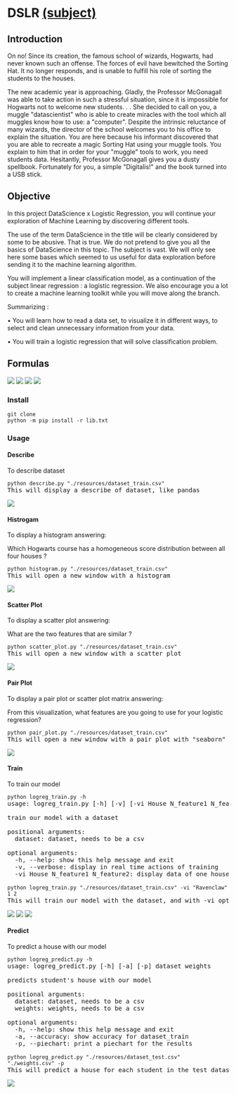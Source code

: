 # DSLR [(subject)](https://cdn.intra.42.fr/pdf/pdf/5914/DatascienceLogisticRegression.en.pdf)

## Introduction

On no! Since its creation, the famous school of wizards, Hogwarts, had never known such an offense. The forces of evil have bewitched the Sorting Hat. It no longer responds, and is unable to fulfill his role of sorting the students to the houses.

The new academic year is approaching. Gladly, the Professor McGonagall was able to take action in such a stressful situation, since it is impossible for Hogwarts not to welcome new students. . . She decided to call on you, a muggle "datascientist" who is able to create miracles with the tool which all muggles know how to use: a "computer".
Despite the intrinsic reluctance of many wizards, the director of the school welcomes you to his office to explain the situation. You are here because his informant discovered that you are able to recreate a magic Sorting Hat using your muggle tools. You explain to him that in order for your "muggle" tools to work, you need students data. Hesitantly, Professor McGonagall gives you a dusty spellbook. Fortunately for you, a simple "Digitalis!" and the book turned into a USB stick.

## Objective

In this project DataScience x Logistic Regression, you will continue your exploration of Machine Learning by discovering different tools.

The use of the term DataScience in the title will be clearly considered by some to be abusive. That is true. We do not pretend to give you all the basics of DataScience in this topic. The subject is vast. We will only see here some bases which seemed to us useful for data exploration before sending it to the machine learning algorithm.

You will implement a linear classification model, as a continuation of the subject linear regression : a logistic regression. We also encourage you a lot to create a machine learning toolkit while you will move along the branch.

Summarizing :

• You will learn how to read a data set, to visualize it in different ways, to select and
clean unnecessary information from your data.

• You will train a logistic regression that will solve classification problem.

## Formulas

<img src="./images/F0.png"/>
<img src="./images/F1.png"/>
<img src="./images/F2.png"/>
<img src="./images/F3.png"/>

### Install
<pre>
<code>git clone </code>
<code>python -m pip install -r lib.txt</code></pre> 

### Usage

#### Describe
To describe dataset
<pre><code>python describe.py "./resources/dataset_train.csv"</code>
This will display a describe of dataset, like pandas
</pre>
<img src="./images/Figure_1.png">

#### Histrogam
To display a histogram answering:

Which Hogwarts course has a homogeneous score distribution between all four houses ?
<pre><code>python histogram.py "./resources/dataset_train.csv"</code>
This will open a new window with a histogram
</pre>
<img src="./images/Figure_2.png">

#### Scatter Plot

To display a scatter plot answering:

What are the two features that are similar ?
<pre><code>python scatter_plot.py "./resources/dataset_train.csv"</code>
This will open a new window with a scatter plot 
</pre>
<img src="./images/Figure_3.png">

#### Pair Plot
To display a pair plot or scatter plot matrix answering:

From this visualization, what features are you going to use for your logistic regression?
<pre><code>python pair_plot.py "./resources/dataset_train.csv"</code>
This will open a new window with a pair plot with "seaborn"
</pre>
<img src="./images/Figure_4.png">

#### Train
To train our model
<pre><code>python logreg_train.py -h</code>
usage: logreg_train.py [-h] [-v] [-vi House N_feature1 N_feature2] dataset

train our model with a dataset

positional arguments:
  dataset: dataset, needs to be a csv

optional arguments:
  -h, --help: show this help message and exit
  -v, --verbose: display in real time actions of training
  -vi House N_feature1 N_feature2: display data of one house in a separate windows

<code>python logreg_train.py "./resources/dataset_train.csv" -vi "Ravenclaw" 1 2</code>
This will train our model with the dataset, and with -vi option, display graph about this training in "one vs all" format"
</pre>
<img src="./images/Figure_5.png">
<img src="./images/Figure_6.png">
<img src="./images/Figure_7.png">
</pre>

#### Predict
To predict a house with our model
<pre><code>python logreg_predict.py -h</code>
usage: logreg_predict.py [-h] [-a] [-p] dataset weights

predicts student's house with our model

positional arguments:
  dataset: dataset, needs to be a csv
  weights: weights, needs to be a csv

optional arguments:
  -h, --help: show this help message and exit
  -a, --accuracy: show accuracy for dataset_train
  -p, --piechart: print a piechart for the results

<code>python logreg_predict.py "./resources/dataset_test.csv" "./weights.csv" -p</code>
This will predict a house for each student in the test dataset, and with -p option, display a pie chart
</pre>
<img src="./images/Figure_8.png">
</pre>